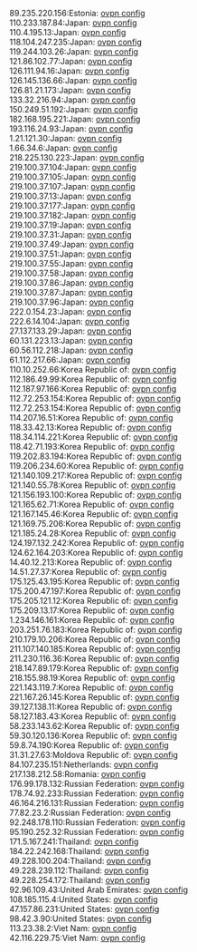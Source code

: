 89.235.220.156:Estonia: [ovpn config](vpn/89_235_220_156.ovpn)  
110.233.187.84:Japan: [ovpn config](vpn/110_233_187_84.ovpn)  
110.4.195.13:Japan: [ovpn config](vpn/110_4_195_13.ovpn)  
118.104.247.235:Japan: [ovpn config](vpn/118_104_247_235.ovpn)  
119.244.103.26:Japan: [ovpn config](vpn/119_244_103_26.ovpn)  
121.86.102.77:Japan: [ovpn config](vpn/121_86_102_77.ovpn)  
126.111.94.16:Japan: [ovpn config](vpn/126_111_94_16.ovpn)  
126.145.136.66:Japan: [ovpn config](vpn/126_145_136_66.ovpn)  
126.81.21.173:Japan: [ovpn config](vpn/126_81_21_173.ovpn)  
133.32.216.94:Japan: [ovpn config](vpn/133_32_216_94.ovpn)  
150.249.51.192:Japan: [ovpn config](vpn/150_249_51_192.ovpn)  
182.168.195.221:Japan: [ovpn config](vpn/182_168_195_221.ovpn)  
193.116.24.93:Japan: [ovpn config](vpn/193_116_24_93.ovpn)  
1.21.121.30:Japan: [ovpn config](vpn/1_21_121_30.ovpn)  
1.66.34.6:Japan: [ovpn config](vpn/1_66_34_6.ovpn)  
218.225.130.223:Japan: [ovpn config](vpn/218_225_130_223.ovpn)  
219.100.37.104:Japan: [ovpn config](vpn/219_100_37_104.ovpn)  
219.100.37.105:Japan: [ovpn config](vpn/219_100_37_105.ovpn)  
219.100.37.107:Japan: [ovpn config](vpn/219_100_37_107.ovpn)  
219.100.37.13:Japan: [ovpn config](vpn/219_100_37_13.ovpn)  
219.100.37.177:Japan: [ovpn config](vpn/219_100_37_177.ovpn)  
219.100.37.182:Japan: [ovpn config](vpn/219_100_37_182.ovpn)  
219.100.37.19:Japan: [ovpn config](vpn/219_100_37_19.ovpn)  
219.100.37.31:Japan: [ovpn config](vpn/219_100_37_31.ovpn)  
219.100.37.49:Japan: [ovpn config](vpn/219_100_37_49.ovpn)  
219.100.37.51:Japan: [ovpn config](vpn/219_100_37_51.ovpn)  
219.100.37.55:Japan: [ovpn config](vpn/219_100_37_55.ovpn)  
219.100.37.58:Japan: [ovpn config](vpn/219_100_37_58.ovpn)  
219.100.37.86:Japan: [ovpn config](vpn/219_100_37_86.ovpn)  
219.100.37.87:Japan: [ovpn config](vpn/219_100_37_87.ovpn)  
219.100.37.96:Japan: [ovpn config](vpn/219_100_37_96.ovpn)  
222.0.154.23:Japan: [ovpn config](vpn/222_0_154_23.ovpn)  
222.6.14.104:Japan: [ovpn config](vpn/222_6_14_104.ovpn)  
27.137.133.29:Japan: [ovpn config](vpn/27_137_133_29.ovpn)  
60.131.223.13:Japan: [ovpn config](vpn/60_131_223_13.ovpn)  
60.56.112.218:Japan: [ovpn config](vpn/60_56_112_218.ovpn)  
61.112.217.66:Japan: [ovpn config](vpn/61_112_217_66.ovpn)  
110.10.252.66:Korea Republic of: [ovpn config](vpn/110_10_252_66.ovpn)  
112.186.49.99:Korea Republic of: [ovpn config](vpn/112_186_49_99.ovpn)  
112.187.97.166:Korea Republic of: [ovpn config](vpn/112_187_97_166.ovpn)  
112.72.253.154:Korea Republic of: [ovpn config](vpn/112_72_253_154.ovpn)  
112.72.253.154:Korea Republic of: [ovpn config](vpn/112_72_253_154.ovpn)  
114.207.16.51:Korea Republic of: [ovpn config](vpn/114_207_16_51.ovpn)  
118.33.42.13:Korea Republic of: [ovpn config](vpn/118_33_42_13.ovpn)  
118.34.114.221:Korea Republic of: [ovpn config](vpn/118_34_114_221.ovpn)  
118.42.71.193:Korea Republic of: [ovpn config](vpn/118_42_71_193.ovpn)  
119.202.83.194:Korea Republic of: [ovpn config](vpn/119_202_83_194.ovpn)  
119.206.234.60:Korea Republic of: [ovpn config](vpn/119_206_234_60.ovpn)  
121.140.109.217:Korea Republic of: [ovpn config](vpn/121_140_109_217.ovpn)  
121.140.55.78:Korea Republic of: [ovpn config](vpn/121_140_55_78.ovpn)  
121.156.193.100:Korea Republic of: [ovpn config](vpn/121_156_193_100.ovpn)  
121.165.62.71:Korea Republic of: [ovpn config](vpn/121_165_62_71.ovpn)  
121.167.145.46:Korea Republic of: [ovpn config](vpn/121_167_145_46.ovpn)  
121.169.75.206:Korea Republic of: [ovpn config](vpn/121_169_75_206.ovpn)  
121.185.24.28:Korea Republic of: [ovpn config](vpn/121_185_24_28.ovpn)  
124.197.132.242:Korea Republic of: [ovpn config](vpn/124_197_132_242.ovpn)  
124.62.164.203:Korea Republic of: [ovpn config](vpn/124_62_164_203.ovpn)  
14.40.12.213:Korea Republic of: [ovpn config](vpn/14_40_12_213.ovpn)  
14.51.27.37:Korea Republic of: [ovpn config](vpn/14_51_27_37.ovpn)  
175.125.43.195:Korea Republic of: [ovpn config](vpn/175_125_43_195.ovpn)  
175.200.47.197:Korea Republic of: [ovpn config](vpn/175_200_47_197.ovpn)  
175.205.121.12:Korea Republic of: [ovpn config](vpn/175_205_121_12.ovpn)  
175.209.13.17:Korea Republic of: [ovpn config](vpn/175_209_13_17.ovpn)  
1.234.146.161:Korea Republic of: [ovpn config](vpn/1_234_146_161.ovpn)  
203.251.76.183:Korea Republic of: [ovpn config](vpn/203_251_76_183.ovpn)  
210.179.10.206:Korea Republic of: [ovpn config](vpn/210_179_10_206.ovpn)  
211.107.140.185:Korea Republic of: [ovpn config](vpn/211_107_140_185.ovpn)  
211.230.116.36:Korea Republic of: [ovpn config](vpn/211_230_116_36.ovpn)  
218.147.89.179:Korea Republic of: [ovpn config](vpn/218_147_89_179.ovpn)  
218.155.98.19:Korea Republic of: [ovpn config](vpn/218_155_98_19.ovpn)  
221.143.119.7:Korea Republic of: [ovpn config](vpn/221_143_119_7.ovpn)  
221.167.26.145:Korea Republic of: [ovpn config](vpn/221_167_26_145.ovpn)  
39.127.138.11:Korea Republic of: [ovpn config](vpn/39_127_138_11.ovpn)  
58.127.183.43:Korea Republic of: [ovpn config](vpn/58_127_183_43.ovpn)  
58.233.143.62:Korea Republic of: [ovpn config](vpn/58_233_143_62.ovpn)  
59.30.120.136:Korea Republic of: [ovpn config](vpn/59_30_120_136.ovpn)  
59.8.74.190:Korea Republic of: [ovpn config](vpn/59_8_74_190.ovpn)  
31.31.27.63:Moldova Republic of: [ovpn config](vpn/31_31_27_63.ovpn)  
84.107.235.151:Netherlands: [ovpn config](vpn/84_107_235_151.ovpn)  
217.138.212.58:Romania: [ovpn config](vpn/217_138_212_58.ovpn)  
176.99.178.132:Russian Federation: [ovpn config](vpn/176_99_178_132.ovpn)  
178.74.92.233:Russian Federation: [ovpn config](vpn/178_74_92_233.ovpn)  
46.164.216.131:Russian Federation: [ovpn config](vpn/46_164_216_131.ovpn)  
77.82.23.2:Russian Federation: [ovpn config](vpn/77_82_23_2.ovpn)  
92.248.178.110:Russian Federation: [ovpn config](vpn/92_248_178_110.ovpn)  
95.190.252.32:Russian Federation: [ovpn config](vpn/95_190_252_32.ovpn)  
171.5.167.241:Thailand: [ovpn config](vpn/171_5_167_241.ovpn)  
184.22.242.168:Thailand: [ovpn config](vpn/184_22_242_168.ovpn)  
49.228.100.204:Thailand: [ovpn config](vpn/49_228_100_204.ovpn)  
49.228.239.112:Thailand: [ovpn config](vpn/49_228_239_112.ovpn)  
49.228.254.172:Thailand: [ovpn config](vpn/49_228_254_172.ovpn)  
92.96.109.43:United Arab Emirates: [ovpn config](vpn/92_96_109_43.ovpn)  
108.185.115.4:United States: [ovpn config](vpn/108_185_115_4.ovpn)  
47.157.86.231:United States: [ovpn config](vpn/47_157_86_231.ovpn)  
98.42.3.90:United States: [ovpn config](vpn/98_42_3_90.ovpn)  
113.23.38.2:Viet Nam: [ovpn config](vpn/113_23_38_2.ovpn)  
42.116.229.75:Viet Nam: [ovpn config](vpn/42_116_229_75.ovpn)  
